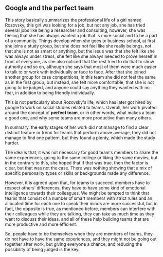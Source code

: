 ## Google and the perfect team

This story basically summarizes the professional life of a girl named Rozovsky, this girl was looking for a job, but not any job, she has tried several jobs like being a researcher and consulting, however, she was feeling that she has always wanted a job that is more social and to be a part of a community. Things develop when she goes to business school, at first she joins a study group, but she does not feel like she really belongs, not that she is not as smart or anything, but the issue was that she felt like she was always under stress, she felt like she always needed to prove herself in front of everyone, as she also noticed that the rest tried to do that to show authority and so on, although she says that most of them were much easier to talk to or work with individually or face to face. After that she joined another group for case competitions, in this team she did not feel the same as in the first group, but instead, she felt more comfortable, that she is not going to be judged, and anyone could say anything they wanted with no fear, in addition to being friendly individually. 


This is not particularly about Rozovsky's life, which has later got hired by google to work on social studies related to teams. Overall, her work pivoted around the concept of **perfect team**, or in other words, what makes a team a good one, and why some teams are more productive than many others. 


In summary, the early stages of her work did not manage to find a clear distinct feature or trend for teams that perform above average, they did not manage to find one pattern, but they found a plenty, which made the study harder.  


The idea is that, it was not necessary for good team's members to share the same experiences, going to the same college or liking the same movies, but in the contrary to this, she hoped that if that was true, then the factor is clear, but that was not the case. There was nothing showing that a mix of specific personality types or skills or backgrounds made any difference. 


However, it is agreed upon that, for teams to succeed, members have to respect others' differences, they have to have some kind of emotional intelligence towards their colleagues. We might be tempted to think that teams that consist of a number of smart members with strict rules and an allocated time for each one to speak their minds are more successful, but in fact, the opposite is true, as mentioned before, members can interfere with their colleagues while they are talking, they can take as much time as they want to discuss their ideas, and all of these help building teams that are more productive and more efficient.


So, people have to be themselves when they are members of teams, they do not have to have the same experiences, and they might not be going out together after work, but giving everyone a chance, and reducing the possibility of being judged is the key.









